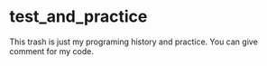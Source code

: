 # test_and_practice
This trash is just my programing history and practice. You can give comment for my code.
